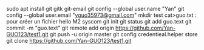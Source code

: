 sudo apt install git gitk git-email
git config --global user.name "Yan"
git config --global user.email "yguo35973@gmail.com"
mkdir test
cat>guo.txt  : pour créer un fichier
hello M2 syscom
git init
git status
git add guo.text
git commit -m "guo.text"
git remote add origin https://github.com/Yan-GUO123/test1.git
git push -u origin master
git config credentieal.helper store
git clone https://github.com/Yan-GUO123/test1.git





